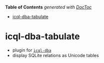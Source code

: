<!-- START doctoc generated TOC please keep comment here to allow auto update -->
<!-- DON'T EDIT THIS SECTION, INSTEAD RE-RUN doctoc TO UPDATE -->
**Table of Contents**  *generated with [DocToc](https://github.com/thlorenz/doctoc)*

- [icql-dba-tabulate](#icql-dba-tabulate)

<!-- END doctoc generated TOC please keep comment here to allow auto update -->




# icql-dba-tabulate



* plugin for [`icql-dba`](https://github.com/loveencounterflow/icql-dba)
* display SQLite relations as Unicode tables

